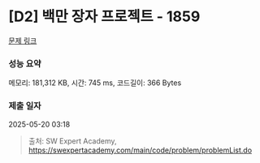 # [D2] 백만 장자 프로젝트 - 1859 

[문제 링크](https://swexpertacademy.com/main/code/problem/problemDetail.do?contestProbId=AV5LrsUaDxcDFAXc) 

### 성능 요약

메모리: 181,312 KB, 시간: 745 ms, 코드길이: 366 Bytes

### 제출 일자

2025-05-20 03:18



> 출처: SW Expert Academy, https://swexpertacademy.com/main/code/problem/problemList.do